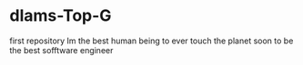 # dlams-Top-G
first repository
Im the best human being to ever touch the planet
soon to be the best sofftware engineer
